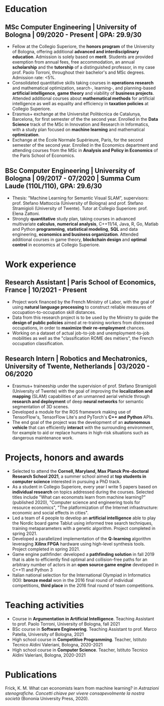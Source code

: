 
# Education

## MSc Computer Engineering |  University of Bologna | 09/2020 - Present | GPA: 29.9/30
-  Fellow at the Collegio Superiore, the **honors program** of the University of Bologna, offering additional **advanced and interdisciplinary education**.
Admission is solely based on **merit**.
Students are provided exemption from annual fees, free accommodation, an annual **scholarship** and the **tutorship** of a distinguished professor, in my case prof. Paolo Torroni, throughout their bachelor's and MSc degrees.
Admission rate: \<5\%.
-  Consolidated quantitative skills taking courses in **operations research** and mathematical optimization, search-, learning-, and planning-based **artificial intelligence**, **game theory** and viability of **business projects**.
Attended additional courses about **mathematical methods** for artificial intelligence as well as equality and efficiency in **taxation policies** at Collegio Superiore.
-  Erasmus+ exchange at the Universitat Politècnica de Catalunya, Barcelona, for first semester of the the second year. Enrolled in the **Data Science** track of the MSc in Innovation and Research in Informatics,  with a study plan focused on **machine learning** and mathematical **optimization**.
-  Exchange at the École Normale Supérieure, Paris, for the second semester of the second year. Enrolled in the Economics department and attending courses from the MSc in **Analysis and Policy in Economics** of the Paris School of Economics.

## BSc Computer Engineering |  University of Bologna | 09/2017 - 07/2020 | Summa Cum Laude (110L/110), GPA: 29.6/30
-  Thesis: "Machine Learning for Semantic Visual SLAM", supervisors: prof. Stefano Mattoccia (University of Bologna) and prof. Stefano Stramigioli (University of Twente). Tutor at Collegio Superiore: prof. Elena Zattoni.
-  Strongly **quantitative** study plan, taking courses in advanced multivariate **calculus**, **numerical analysis**, C++11/14, Java, R, Go, Matlab and Python **programming**, **statistical modeling**, **SQL** and data engineering, **economics and business organization**.
Attended additional courses in game theory, **blockchain design** and **optimal control** in economics at Collegio Superiore.

# Work experience

## Research Assistant |  Paris School of Economics, France | 10/2021 - Present
-  Project work financed by the French Ministry of Labor, with the goal of using **natural language processing** to construct reliable measures of occupation-to-occupation skill distances.
-  Data from this research project is to be used by the Ministry to guide the **design of public policies** aimed at re-training workers from distressed occupations, in order to **maximize their re-employment** chances.
-  Working on a dataset of actual job-to-job and unemployment-to-job mobilities as well as the "classification ROME des métiers", the French occupation classification.

## Research Intern |  Robotics and Mechatronics, University of Twente, Netherlands | 03/2020 - 06/2020
-  Erasmus+ traineeship under the supervision of prof. Stefano Stramigioli (University of Twente) with the goal of improving the **localization and mapping** (SLAM) capabilities of an unmanned aerial vehicle through **research and deployment** of deep **neural networks** for semantic segmentation of 3D scenes.
-  Developed a module for the ROS framework making use of TensorFlow's, TensorFlow Lite's and PyTorch's **C++ and Python** APIs.
-  The end goal of the project was the development of an **autonomous vehicle** that can efficiently **interact** with the surrounding environment, for example to aid or replace humans in high-risk situations such as dangerous maintenance work.

# Projects, honors and awards
-  Selected to attend the **Cornell, Maryland, Max Planck Pre-doctoral Research School 2021**, a summer school aimed at **top students in computer science** interested in pursuing a PhD track.
-  As a student in Collegio Superiore, every year I write 5 papers based on **individual research** on topics addressed during the courses.
Selected titles include "What can economsts learn from machine learning?" (published 2020), "Computer science and engineering tools for resource economics", "The platformization of the Internet infrastructure: economic and social effects in cities".
-  Led a team of 4 people to develop an **artificial intelligence** able to play the Nordic board game Tablut using informed tree search techniques, training metaparameters with a genetic algorithm.
Project completed in spring 2021.
-  Developed a parallelized implementation of the **Q-learning** algorithm leveraging **Xilinx FPGA** hardware using high-level synthesis tools.
Project completed in spring 2021.
-  Game engine pathfinder: developed a **pathfinding solution** in fall 2019 that is able to efficiently find optimal and collision-free paths for an arbitrary number of actors in an **open source game engine** developed in C++11 and Python 3
-  Italian national selection for the International Olympiad in Informatics (IOI): **bronze medal** won in the 2016 final round of individual competitions, **third place** in the 2016 final round of team competitions.

# Teaching activities
-  Course in **Argumentation in Artificial Intelligence**.  Teaching Assistant to prof. Paolo Torroni, University of Bologna, fall 2021
-  BSc course in **Software Engineering**. Teaching Assistant to prof. Marco Patella,  University of Bologna, 2021
-  High school course in **Competitive Programming**.  Teacher,  Istituto Tecnico Aldini Valeriani, Bologna, 2020-2021
-  High school course in **Computer Science**. Teacher, Istituto Tecnico Aldini Valeriani, Bologna, 2020-2021

# Publications

Frick, K. M. What can economists learn from machine learning? in *Astrazioni stenografiche. Concetti chiave per vivere consapevolmente la nostra società* (Bononia University Press, 2020).

